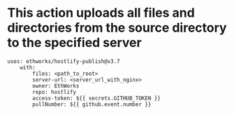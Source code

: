 # This action uploads all files and directories from the source directory to the specified server

    uses: ethworks/hostlify-publish@v3.7
        with:
            files: <path_to_root>
            server-url: <server_url_with_nginx>
            owner: EthWorks
            repo: hostlify
            access-token: ${{ secrets.GITHUB_TOKEN }}
            pullNumber: ${{ github.event.number }}
